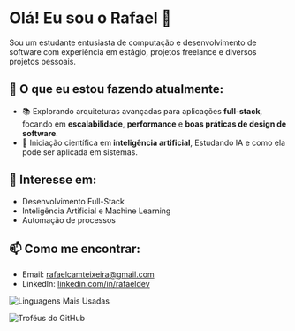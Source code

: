 # Olá! Eu sou o Rafael 👋

Sou um estudante entusiasta de computação e desenvolvimento de software com experiência em estágio, projetos freelance e diversos projetos pessoais.

## 🚀 O que eu estou fazendo atualmente:
- 📚 Explorando arquiteturas avançadas para aplicações **full-stack**, focando em **escalabilidade**, **performance** e **boas práticas de design de software**.   
- 🔬 Iniciação científica em **inteligência artificial**, Estudando IA e como ela pode ser aplicada em sistemas.  

## 🌱 Interesse em:
- Desenvolvimento Full-Stack
- Inteligência Artificial e Machine Learning
- Automação de processos

## 📫 Como me encontrar:
- Email: rafaelcamteixeira@gmail.com
- LinkedIn: [linkedin.com/in/rafaeldev](https://linkedin.com/in/rafaeldev)


![Linguagens Mais Usadas](https://github-readme-stats.vercel.app/api/top-langs/?username=RafaelCamposTXR&layout=compact&theme=radical)

![Troféus do GitHub](https://github-profile-trophy.vercel.app/?username=RafaelCamposTXR&theme=radical&no-frame=true)

